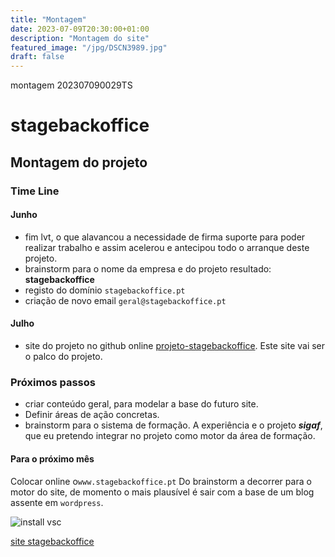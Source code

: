 ```yaml
---
title: "Montagem"
date: 2023-07-09T20:30:00+01:00
description: "Montagem do site"
featured_image: "/jpg/DSCN3989.jpg"
draft: false
---
```

montagem
202307090029TS
# stagebackoffice
## Montagem do projeto
### Time Line
#### Junho
- fim lvt, o que alavancou a necessidade de firma suporte para poder realizar trabalho e assim acelerou e antecipou todo o arranque deste projeto.
- brainstorm para o nome da empresa e do projeto
resultado: **stagebackoffice**
- registo do domínio `stagebackoffice.pt`
- criação de novo email `geral@stagebackoffice.pt`
#### Julho
- site do projeto no github online [projeto-stagebackoffice](https://stagebackoffice.github.io/).
Este site vai ser o palco do projeto.

### Próximos passos
- criar conteúdo geral, para modelar a base do futuro site.
- Definir áreas de ação concretas.
- brainstorm para o sistema de formação. A experiência e o projeto ***sigaf***, que eu pretendo integrar no projeto como motor da área de formação.
#### Para o próximo mês
Colocar online o`www.stagebackoffice.pt`
Do brainstorm a decorrer para o motor do site, de momento o mais plausível é sair com a base de um blog assente em `wordpress`.

![install vsc](/jpg/Screenshot%202023-07-09%20154808.png)


[site stagebackoffice](https://stagebackoffice.github.io/)